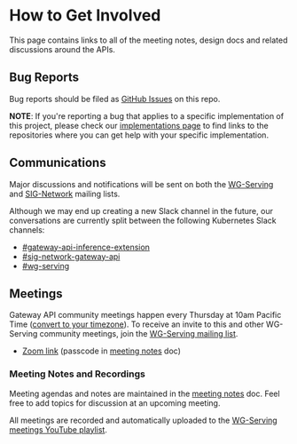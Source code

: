 # How to Get Involved

This page contains links to all of the meeting notes, design docs and related
discussions around the APIs.

## Bug Reports

Bug reports should be filed as [GitHub Issues](https://github.com/kubernetes-sigs/gateway-api-inference-extension/issues/new) on this repo.

**NOTE**: If you're reporting a bug that applies to a specific implementation of
this project, please check our
[implementations page](/implementations) to find links to the repositories where
you can get help with your specific implementation.

## Communications

Major discussions and notifications will be sent on both the
[WG-Serving](https://groups.google.com/a/kubernetes.io/g/wg-serving) and
[SIG-Network](https://groups.google.com/forum/#!forum/kubernetes-sig-network)
mailing lists.

Although we may end up creating a new Slack channel in the future, our
conversations are currently split between the following Kubernetes Slack
channels:

* [#gateway-api-inference-extension](https://kubernetes.slack.com/archives/C08E3RZMT2P)
* [#sig-network-gateway-api](https://kubernetes.slack.com/archives/CR0H13KGA)
* [#wg-serving](https://kubernetes.slack.com/archives/C071WA7R9LY)

## Meetings

Gateway API community meetings happen every Thursday at 10am Pacific Time
([convert to your
timezone](https://dateful.com/time-zone-converter?t=10:00&tz=PT%20%28Pacific%20Time%29)).
To receive an invite to this and other WG-Serving community meetings, join the
[WG-Serving mailing
list](https://groups.google.com/a/kubernetes.io/g/wg-serving).

* [Zoom link](https://zoom.us/j/9955436256?pwd=Z2FQWU1jeDZkVC9RRTN4TlZyZTBHZz09) (passcode in [meeting notes](https://docs.google.com/document/d/1frfPE5L1sI3737rdQV04IcDGeOcGJj2ItjMg6z2SRH0/edit?tab=t.0#heading=h.jvz2pwvdpit0) doc)

### Meeting Notes and Recordings

Meeting agendas and notes are maintained in the [meeting
notes](https://docs.google.com/document/d/1frfPE5L1sI3737rdQV04IcDGeOcGJj2ItjMg6z2SRH0/edit?tab=t.0#heading=h.jvz2pwvdpit0)
doc. Feel free to add topics for discussion at an upcoming meeting.

All meetings are recorded and automatically uploaded to the [WG-Serving meetings
YouTube
playlist](https://www.youtube.com/playlist?list=PL69nYSiGNLP30qNanabU75ayPK7OPNAAS).
